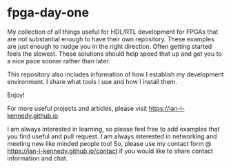 # fpga-day-one
My collection of all things useful for HDL/RTL development for FPGAs that are not substantial enough to have their own repository. These examples are just enough to nudge you in the right direction. Often getting started feels the slowest. These solutions should help speed that up and get you to a nice pace sooner rather than later.
  
This repository also includes information of how I establish my development environment. I share what tools I use and how I install them.
  
Enjoy!
  
For more useful projects and articles, please visit https://ian-l-kennedy.github.io
  
I am always interested in learning, so please feel free to add examples that you find useful and pull request. I am always interested in networking and meeting new like minded people too! So, please use my contact form @ https://ian-l-kennedy.github.io/contact if you would like to share contact information and chat.

